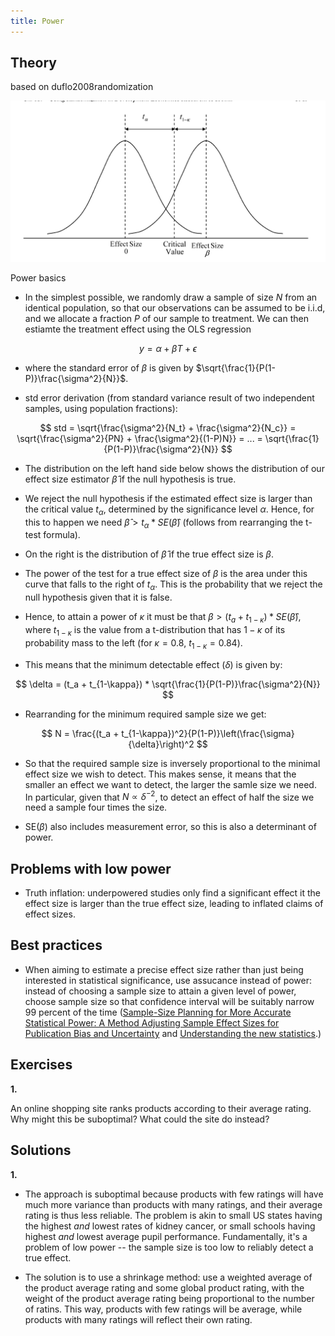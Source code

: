 ```yaml
---
title: Power
---
```


## Theory

based on duflo2008randomization

![title](img/power.png)

Power basics

-   In the simplest possible, we randomly draw a sample of size $N$ from an identical population, so that our observations can be assumed to be i.i.d, and we allocate a fraction $P$ of our sample to treatment. We can then estiamte the treatment effect using the OLS regression

$$ y = \alpha + \beta T + \epsilon$$

-   where the standard error of $\beta$ is given by $\sqrt{\frac{1}{P(1-P)}\frac{\sigma^2}{N}}$.

-   std error derivation (from standard variance result of two independent samples, using population fractions):

$$
std = \sqrt{\frac{\sigma^2}{N_t} + \frac{\sigma^2}{N_c}} = \sqrt{\frac{\sigma^2}{PN} + \frac{\sigma^2}{(1-P)N}} = ... = \sqrt{\frac{1}{P(1-P)}\frac{\sigma^2}{N}}
$$

-   The distribution on the left hand side below shows the distribution of our effect size estimator $\hat{\beta}$ if the null hypothesis is true.

-   We reject the null hypothesis if the estimated effect size is larger than the critical value $t_{\alpha}$, determined by the significance level $\alpha$. Hence, for this to happen we need $\hat{\beta} > t_{\alpha} * SE(\hat{\beta})$ (follows from rearranging the t-test formula).

-   On the right is the distribution of $\hat{\beta}$ if the true effect size is $\beta$.

-   The power of the test for a true effect size of $\beta$ is the area under this curve that falls to the right of $t_{\alpha}$. This is the probability that we reject the null hypothesis given that it is false.

-   Hence, to attain a power of $\kappa$ it must be that $\beta > (t_a + t_{1-\kappa}) * SE(\hat{\beta})$, where $t_{1-\kappa}$ is the value from a t-distribution that has $1-\kappa$ of its probability mass to the left (for $\kappa = 0.8$, $t_{1-\kappa} = 0.84$).

-   This means that the minimum detectable effect ($\delta$) is given by:

$$ \delta = (t_a + t_{1-\kappa}) * \sqrt{\frac{1}{P(1-P)}\frac{\sigma^2}{N}} $$

-   Rearranding for the minimum required sample size we get:

$$ N =  \frac{(t_a + t_{1-\kappa})^2}{P(1-P)}\left(\frac{\sigma}{\delta}\right)^2 $$

-   So that the required sample size is inversely proportional to the minimal effect size we wish to detect. This makes sense, it means that the smaller an effect we want to detect, the larger the samle size we need. In particular, given that $N \propto \delta^{-2}$, to detect an effect of half the size we need a sample four times the size.

-   SE($\beta$) also includes measurement error, so this is also a determinant of power.

## Problems with low power

-   Truth inflation: underpowered studies only find a significant effect it the effect size is larger than the true effect size, leading to inflated claims of effect sizes.

## Best practices

-   When aiming to estimate a precise effect size rather than just being interested in statistical significance, use assucance instead of power: instead of choosing a sample size to attain a given level of power, choose sample size so that confidence interval will be suitably narrow 99 percent of the time ([Sample-Size Planning for More Accurate Statistical Power: A Method Adjusting Sample Effect Sizes for Publication Bias and Uncertainty](https://www3.nd.edu/~kkelley/publications/articles/Anderson_Kelley_Maxwell_Psychological_Science_2017.pdf) and [Understanding the new statistics](https://tandfbis.s3.amazonaws.com/rt-media/pp/common/sample-chapters/9780415879682.pdf).)

## Exercises

**1.**

An online shopping site ranks products according to their average rating. Why might this be suboptimal? What could the site do instead?

## Solutions

**1.**

-   The approach is suboptimal because products with few ratings will have much more variance than products with many ratings, and their average rating is thus less reliable. The problem is akin to small US states having the highest *and* lowest rates of kidney cancer, or small schools having highest *and* lowest average pupil performance. Fundamentally, it's a problem of low power -- the sample size is too low to reliably detect a true effect.

-   The solution is to use a shrinkage method: use a weighted average of the product average rating and some global product rating, with the weight of the product average rating being proportional to the number of ratins. This way, products with few ratings will be average, while products with many ratings will reflect their own rating.
